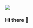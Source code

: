 ![](https://media-exp1.licdn.com/dms/image/C4D16AQGmcplAeq5oEA/profile-displaybackgroundimage-shrink_350_1400/0?e=1606348800&v=beta&t=l2YCqeEauFPdXZZhW59dc9LQz4YjAG6MsGWNIOYpGHQ)

### Hi there 👋

<!--
**thekaduu/thekaduu** is a ✨ _special_ ✨ repository because its `README.md` (this file) appears on your GitHub profile.



Here are some ideas to get you started:

- 🔭 I’m currently working on ...
- 🌱 I’m currently learning ...
- 👯 I’m looking to collaborate on ...
- 🤔 I’m looking for help with ...
- 💬 Ask me about ...
- 📫 How to reach me: ...
- 😄 Pronouns: ...
- ⚡ Fun fact: ...
-->

